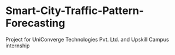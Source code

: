 # Smart-City-Traffic-Pattern-Forecasting
Project for UniConverge Technologies Pvt. Ltd. and Upskill Campus internship
